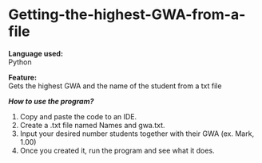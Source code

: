 # Getting-the-highest-GWA-from-a-file
__Language used:__<br>
Python

__Feature:__<br>
Gets the highest GWA and the name of the student from a txt file

***How to use the program?***
1. Copy and paste the code to an IDE.
2. Create a .txt file named Names and gwa.txt.
4. Input your desired number students together with their GWA (ex. Mark, 1.00)
3. Once you created it, run the program and see what it does.
